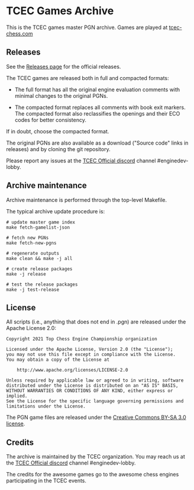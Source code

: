 TCEC Games Archive
==================

This is the TCEC games master PGN archive. Games are played at
[tcec-chess.com](https://tcec-chess.com/)


Releases
--------

See the [Releases page](https://github.com/TCEC-Chess/tcecgames/releases/)
for the official releases.

The TCEC games are released both in full and compacted formats:

- The full format has all the original engine evaluation comments with
  minimal changes to the original PGNs.

- The compacted format replaces all comments with book exit
  markers. The compacted format also reclassifies the openings and
  their ECO codes for better consistency.

If in doubt, choose the compacted format.

The original PGNs are also available as a download ("Source code"
links in releases) and by cloning the git repository.

Please report any issues at the
[TCEC Official discord](https://discord.gg/EYuyrDr)
channel \#enginedev-lobby.

Archive maintenance
-------------------

Archive maintenance is performed through the top-level Makefile.

The typical archive update procedure is:

    # update master game index
    make fetch-gamelist-json

    # fetch new PGNs
    make fetch-new-pgns

    # regenerate outputs
    make clean && make -j all

    # create release packages
    make -j release

    # test the release packages
    make -j test-release

License
-------

All scripts (i.e., anything that does not end in .pgn) are released
under the Apache License 2.0:

    Copyright 2021 Top Chess Engine Championship organization

    Licensed under the Apache License, Version 2.0 (the "License");
    you may not use this file except in compliance with the License.
    You may obtain a copy of the License at

        http://www.apache.org/licenses/LICENSE-2.0

    Unless required by applicable law or agreed to in writing, software
    distributed under the License is distributed on an "AS IS" BASIS,
    WITHOUT WARRANTIES OR CONDITIONS OF ANY KIND, either express or implied.
    See the License for the specific language governing permissions and
    limitations under the License.


The PGN game files are released under the [Creative Commons BY-SA 3.0
license](https://creativecommons.org/licenses/by-sa/3.0/legalcode).


Credits
-------

The archive is maintained by the TCEC organization. You may reach us
at the [TCEC Official discord](https://discord.gg/EYuyrDr) channel
\#enginedev-lobby.

The credits for the awesome games go to the awesome chess engines
participating in the TCEC events.
